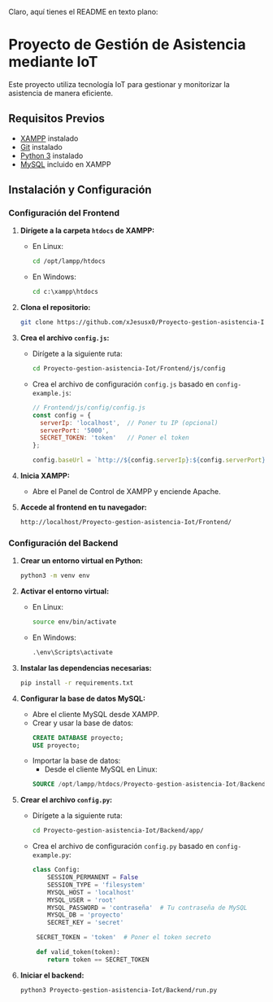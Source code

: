 Claro, aquí tienes el README en texto plano:

# Proyecto de Gestión de Asistencia mediante IoT

Este proyecto utiliza tecnología IoT para gestionar y monitorizar la asistencia de manera eficiente.

## Requisitos Previos

- [XAMPP](https://www.apachefriends.org/index.html) instalado
- [Git](https://git-scm.com/) instalado
- [Python 3](https://www.python.org/downloads/) instalado
- [MySQL](https://www.mysql.com/) incluido en XAMPP

## Instalación y Configuración

### Configuración del Frontend

1. **Dirígete a la carpeta `htdocs` de XAMPP:**

   - En Linux:
     ```bash
     cd /opt/lampp/htdocs
     ```
   - En Windows:
     ```cmd
     cd c:\xampp\htdocs
     ```

2. **Clona el repositorio:**
   ```bash
   git clone https://github.com/xJesusx0/Proyecto-gestion-asistencia-Iot.git
   ```

3. **Crea el archivo `config.js`:**

   - Dirígete a la siguiente ruta:
     ```bash
     cd Proyecto-gestion-asistencia-Iot/Frontend/js/config
     ```
   - Crea el archivo de configuración `config.js` basado en `config-example.js`:
     ```javascript
     // Frontend/js/config/config.js
     const config = {
       serverIp: 'localhost',  // Poner tu IP (opcional)
       serverPort: '5000',
       SECRET_TOKEN: 'token'   // Poner el token
     };

     config.baseUrl = `http://${config.serverIp}:${config.serverPort}`;
     ```

4. **Inicia XAMPP:**

   - Abre el Panel de Control de XAMPP y enciende Apache.

5. **Accede al frontend en tu navegador:**
   ```bash
   http://localhost/Proyecto-gestion-asistencia-Iot/Frontend/
   ```

### Configuración del Backend

1. **Crear un entorno virtual en Python:**
   ```bash
   python3 -m venv env
   ```

2. **Activar el entorno virtual:**

   - En Linux:
     ```bash
     source env/bin/activate
     ```
   - En Windows:
     ```cmd
     .\env\Scripts\activate
     ```

3. **Instalar las dependencias necesarias:**
   ```bash
   pip install -r requirements.txt
   ```

4. **Configurar la base de datos MySQL:**

   - Abre el cliente MySQL desde XAMPP.
   - Crear y usar la base de datos:
     ```sql
     CREATE DATABASE proyecto;
     USE proyecto;
     ```
   - Importar la base de datos:
     - Desde el cliente MySQL en Linux:
      ```sql
      SOURCE /opt/lampp/htdocs/Proyecto-gestion-asistencia-Iot/Backend/Database/database.sql;
      ```

5. **Crear el archivo `config.py`:**

   - Dirígete a la siguiente ruta:
     ```bash
     cd Proyecto-gestion-asistencia-Iot/Backend/app/
     ```
   - Crea el archivo de configuración `config.py` basado en `config-example.py`:
     ```python
     class Config:
         SESSION_PERMANENT = False
         SESSION_TYPE = 'filesystem'
         MYSQL_HOST = 'localhost'
         MYSQL_USER = 'root'
         MYSQL_PASSWORD = 'contraseña'  # Tu contraseña de MySQL
         MYSQL_DB = 'proyecto'
         SECRET_KEY = 'secret'

      SECRET_TOKEN = 'token'  # Poner el token secreto

      def valid_token(token):
         return token == SECRET_TOKEN
     ```

6. **Iniciar el backend:**
   ```bash
   python3 Proyecto-gestion-asistencia-Iot/Backend/run.py
   ```